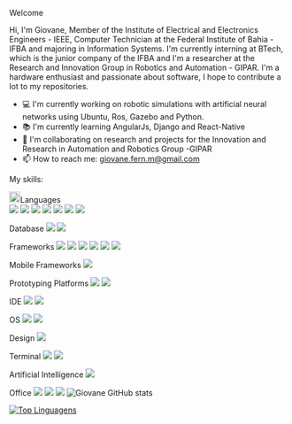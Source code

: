 
Welcome

Hi, I'm Giovane, Member of the Institute of Electrical and Electronics Engineers - IEEE, Computer Technician at the Federal Institute of Bahia - IFBA and majoring in Information Systems. I'm currently interning at BTech, which is the junior company of the IFBA and I'm a researcher at the Research and Innovation Group in Robotics and Automation - GIPAR. I'm a hardware enthusiast and passionate about software, I hope to contribute a lot to my repositories.

- :computer: I'm currently working on robotic simulations with artificial neural networks using Ubuntu, Ros, Gazebo and Python.
- :books: I'm currently learning AngularJs, Django and React-Native
- 👯 I'm collaborating on research and projects for the Innovation and Research in Automation and Robotics Group -GIPAR
- 📫 How to reach me: giovane.fern.m@gmail.com

My skills: 

<img class="emoji" alt="man_technologist" height="20" width="20" src="https://github.githubassets.com/images/icons/emoji/unicode/1f469-1f4bb.png">Languages <br>
<img src="https://img.shields.io/badge/Java-ED8B00?style=for-the-badge&logo=java&logoColor=white" />
<img src="https://img.shields.io/badge/Python-FFD43B?style=for-the-badge&logo=python&logoColor=darkgreen" />
<img src="https://img.shields.io/badge/C%2B%2B-00599C?style=for-the-badge&logo=c%2B%2B&logoColor=white" />
<img src="https://img.shields.io/badge/HTML5-E34F26?style=for-the-badge&logo=html5&logoColor=white" />
<img src="https://img.shields.io/badge/CSS3-1572B6?style=for-the-badge&logo=css3&logoColor=white" />
<img src="https://img.shields.io/badge/JavaScript-323330?style=for-the-badge&logo=javascript&logoColor=F7DF1E" />
<img src="https://img.shields.io/badge/PHP-777BB4?style=for-the-badge&logo=php&logoColor=white" />

Database
<img src="https://img.shields.io/badge/MySQL-00000F?style=for-the-badge&logo=mysql&logoColor=white" />
<img src="https://img.shields.io/badge/PostgreSQL-316192?style=for-the-badge&logo=postgresql&logoColor=white" />

Frameworks
<img src="https://img.shields.io/badge/Bootstrap-563D7C?style=for-the-badge&logo=bootstrap&logoColor=white" />
<img src="https://img.shields.io/badge/jQuery-0769AD?style=for-the-badge&logo=jquery&logoColor=white" />
<img src="https://img.shields.io/badge/Markdown-000000?style=for-the-badge&logo=markdown&logoColor=white" />
<img src="https://img.shields.io/badge/Spring-6DB33F?style=for-the-badge&logo=spring&logoColor=white" />
<img src="https://img.shields.io/badge/Postman-FF6C37?style=for-the-badge&logo=Postman&logoColor=white" />
<img src="{BadgeURLHere}" />


Mobile Frameworks
<img src="https://img.shields.io/badge/React_Native-20232A?style=for-the-badge&logo=react&logoColor=61DAFB" />

Prototyping Platforms
<img src="https://img.shields.io/badge/Arduino-00979D?style=for-the-badge&logo=Arduino&logoColor=white" />
<img src="https://img.shields.io/badge/Arduino-00979D?style=for-the-badge&logo=Arduino&logoColor=white" />

IDE
<img src="https://img.shields.io/badge/Visual_Studio_Code-0078D4?style=for-the-badge&logo=visual%20studio%20code&logoColor=white" />
<img src="https://img.shields.io/badge/Eclipse-2C2255?style=for-the-badge&logo=eclipse&logoColor=white" />

OS
<img src="https://img.shields.io/badge/Windows-0078D6?style=for-the-badge&logo=windows&logoColor=white" />
<img src="https://img.shields.io/badge/Ubuntu-E95420?style=for-the-badge&logo=ubuntu&logoColor=white" />

Design
<img src="https://img.shields.io/badge/Figma-F24E1E?style=for-the-badge&logo=figma&logoColor=white" />

Terminal
<img src="https://img.shields.io/badge/windows%20terminal-4D4D4D?style=for-the-badge&logo=windows%20terminal&logoColor=white" />
<img src="https://img.shields.io/badge/GNU%20Bash-4EAA25?style=for-the-badge&logo=GNU%20Bash&logoColor=white" />

Artificial Intelligence
<img src="https://img.shields.io/badge/TensorFlow-FF6F00?style=for-the-badge&logo=tensorflow&logoColor=white" />

Office
<img src="https://img.shields.io/badge/Notion-000000?style=for-the-badge&logo=notion&logoColor=white" />
<img src="https://img.shields.io/badge/Trello-0052CC?style=for-the-badge&logo=trello&logoColor=white" />
<img src="https://img.shields.io/badge/Microsoft_Word-2B579A?style=for-the-badge&logo=microsoft-word&logoColor=white" />
![Giovane GitHub stats](https://github-readme-stats.vercel.app/api?username=Giovane-F-Moreira&show_icons=true&theme=radical)

[![Top Linguagens](https://github-readme-stats.vercel.app/api/top-langs/?username=Giovane-F-Moreira&layout=compact)](https://github.com/Giovane-F-Moreira/github-readme-stats)


